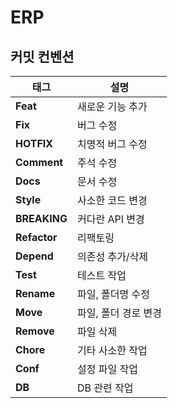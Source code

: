 # ERP

## 커밋 컨벤션

| 태그       | 설명               |
|------------|------------------|
| **Feat**   | 새로운 기능 추가        |
| **Fix**    | 버그 수정            |
| **HOTFIX** | 치명적 버그 수정        |
| **Comment**| 주석 수정            |
| **Docs**   | 문서 수정            |
| **Style**  | 사소한 코드 변경        |
| **BREAKING**| 커다란 API 변경       |
| **Refactor**| 리팩토링             |
| **Depend** | 의존성 추가/삭제        |
| **Test**   | 테스트 작업           |
| **Rename** | 파일, 폴더명 수정       |
| **Move**   | 파일, 폴더 경로 변경     |
| **Remove** | 파일 삭제 |
| **Chore**  | 기타 사소한 작업        |
| **Conf**   | 설정 파일 작업         |
| **DB**     | DB 관련 작업         |

